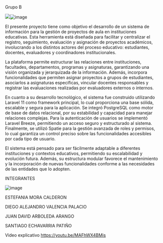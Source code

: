 Grupo B

<img src="blob:https://web.whatsapp.com/140a6535-ae77-4426-9a7c-3a01608189c1"/>![image](https://github.com/user-attachments/assets/305b2f6d-1f61-41b1-8b9e-626c942459ef)


El presente proyecto tiene como objetivo el desarrollo de un sistema de información para la gestión de proyectos de aula en instituciones educativas. Esta herramienta está diseñada para facilitar y centralizar el registro, seguimiento, evaluación y asignación de proyectos académicos, involucrando a los distintos actores del proceso educativo: estudiantes, docentes, evaluadores y coordinadores institucionales.

La plataforma permite estructurar las relaciones entre instituciones, facultades, departamentos, programas y asignaturas, garantizando una visión organizada y jerarquizada de la información. Además, incorpora funcionalidades que permiten asignar proyectos a grupos de estudiantes, asociarlos a asignaturas específicas, vincular docentes responsables y registrar las evaluaciones realizadas por evaluadores externos o internos.

En cuanto a su desarrollo tecnológico, el sistema fue construido utilizando Laravel 11 como framework principal, lo cual proporciona una base sólida, escalable y segura para la aplicación. Se integró PostgreSQL como motor de base de datos relacional, por su estabilidad y capacidad para manejar relaciones complejas. Para la autenticación de usuarios se implementó Laravel Breeze, permitiendo un acceso seguro y estructurado al sistema. Finalmente, se utilizó Spatie para la gestión avanzada de roles y permisos, lo cual garantiza un control preciso sobre las funcionalidades accesibles por cada tipo de usuario.

El sistema está pensado para ser fácilmente adaptable a diferentes instituciones y contextos educativos, permitiendo su escalabilidad y evolución futura. Además, su estructura modular favorece el mantenimiento y la incorporación de nuevas funcionalidades conforme a las necesidades de las entidades que lo adopten.

INTEGRANTES

<img src="blob:chrome-untrusted://media-app/96cfb0e0-db77-4492-8d57-795033e7cdf4" alt=""/>![image](https://github.com/user-attachments/assets/23d80cb8-2c52-43ad-9429-09bfe1eeeb6d)


ESTEFANIA MORA CALDERON

DIEGO ALEJANDRO VALENCIA PALACIO

JUAN DAVID ARBOLEDA ARANGO

SANTIAGO ECHAVARRIA PATIÑO

Video explicativo https://youtu.be/MAFhWX4BMis
